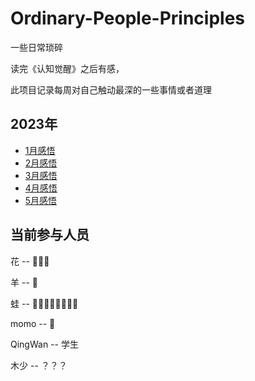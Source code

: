# Ordinary-People-Principles
一些日常琐碎

读完《认知觉醒》之后有感，

此项目记录每周对自己触动最深的一些事情或者道理

## 2023年
* [1月感悟](https://github.com/Lamber-maybe/Ordinary-People-Principles/tree/main/2023/1)
* [2月感悟](https://github.com/Lamber-maybe/Ordinary-People-Principles/tree/main/2023/2)
* [3月感悟](https://github.com/Lamber-maybe/Ordinary-People-Principles/tree/main/2023/3)
* [4月感悟](https://github.com/Lamber-maybe/Ordinary-People-Principles/tree/main/2023/4)
* [5月感悟](https://github.com/Lamber-maybe/Ordinary-People-Principles/tree/main/2023/5)

## 当前参与人员
花 -- :clown_face::hot_face::clown_face:

羊 -- :dart:

蛙 -- :punch::punch::punch::punch::punch::punch::punch::punch:

momo -- :middle_finger:

QingWan -- 学生

木少 -- ？？？
